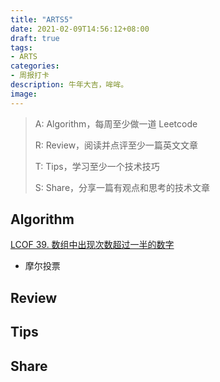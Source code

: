 ```yaml
---
title: "ARTS5"
date: 2021-02-09T14:56:12+08:00
draft: true
tags:
- ARTS
categories: 
- 周报打卡
description: 牛年大吉，哞哞。
image: 
---
```


> A: Algorithm，每周至少做一道 Leetcode
>
> R: Review，阅读并点评至少一篇英文文章
>
> T: Tips，学习至少一个技术技巧
>
> S: Share，分享一篇有观点和思考的技术文章

## Algorithm

[LCOF 39. 数组中出现次数超过一半的数字](https://hishark777.gitbook.io/777-interview-notes/algorithm/lcof/lcof-39)

- 摩尔投票

## Review

## Tips

## Share